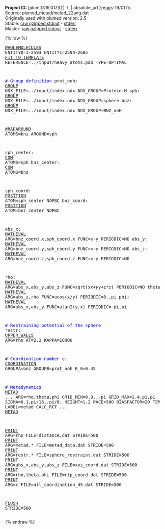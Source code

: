 **Project ID:** [plumID:19.017]({{ '/' | absolute_url }}eggs-19/017/)  
Source: plumed_metad/metad_22ang.dat  
Originally used with plumed version: 2.5  
Stable: [raw gzipped stdout](metad_22ang.dat.plumed.stdout.txt.gz) - [stderr](metad_22ang.dat.plumed.stderr)  
Master: [raw gzipped stdout](metad_22ang.dat.plumed_master.stdout.txt.gz) - [stderr](metad_22ang.dat.plumed_master.stderr)  

{% raw %}<pre>
<a href="https://plumed.github.io/doc-master/user-doc/html/_w_h_o_l_e_m_o_l_e_c_u_l_e_s.html">WHOLEMOLECULES</a> ENTITY0=1-2593 ENTITY1=2594-2605
<a href="https://plumed.github.io/doc-master/user-doc/html/_f_i_t__t_o__t_e_m_p_l_a_t_e.html">FIT_TO_TEMPLATE</a> REFERENCE=../input/heavy_atoms.pdb TYPE=OPTIMAL

<span style="color:blue"># Group definition</span>
prot_noh: <a href="https://plumed.github.io/doc-master/user-doc/html/_g_r_o_u_p.html">GROUP</a> NDX_FILE=../input/index.ndx NDX_GROUP=Protein-H
sph: <a href="https://plumed.github.io/doc-master/user-doc/html/_g_r_o_u_p.html">GROUP</a> NDX_FILE=../input/index.ndx NDX_GROUP=sphere
bnz: <a href="https://plumed.github.io/doc-master/user-doc/html/_g_r_o_u_p.html">GROUP</a> NDX_FILE=../input/index.ndx NDX_GROUP=BNZ_noH

<a href="https://plumed.github.io/doc-master/user-doc/html/_w_r_a_p_a_r_o_u_n_d.html">WRAPAROUND</a> ATOMS=bnz AROUND=sph

sph_center: <a href="https://plumed.github.io/doc-master/user-doc/html/_c_o_m.html">COM</a> ATOMS=sph
bnz_center: <a href="https://plumed.github.io/doc-master/user-doc/html/_c_o_m.html">COM</a> ATOMS=bnz

sph_coord: <a href="https://plumed.github.io/doc-master/user-doc/html/_p_o_s_i_t_i_o_n.html">POSITION</a> ATOM=sph_center NOPBC
bnz_coord: <a href="https://plumed.github.io/doc-master/user-doc/html/_p_o_s_i_t_i_o_n.html">POSITION</a> ATOM=bnz_center NOPBC

abs_x: <a href="https://plumed.github.io/doc-master/user-doc/html/_m_a_t_h_e_v_a_l.html">MATHEVAL</a> ARG=bnz_coord.x,sph_coord.x FUNC=x-y PERIODIC=NO
abs_y: <a href="https://plumed.github.io/doc-master/user-doc/html/_m_a_t_h_e_v_a_l.html">MATHEVAL</a> ARG=bnz_coord.y,sph_coord.y FUNC=x-y PERIODIC=NO
abs_z: <a href="https://plumed.github.io/doc-master/user-doc/html/_m_a_t_h_e_v_a_l.html">MATHEVAL</a> ARG=bnz_coord.z,sph_coord.z FUNC=x-y PERIODIC=NO

rho: <a href="https://plumed.github.io/doc-master/user-doc/html/_m_a_t_h_e_v_a_l.html">MATHEVAL</a> ARG=abs_x,abs_y,abs_z FUNC=sqrt(x*x+y*y+z*z) PERIODIC=NO
theta: <a href="https://plumed.github.io/doc-master/user-doc/html/_m_a_t_h_e_v_a_l.html">MATHEVAL</a> ARG=abs_z,rho FUNC=acos(x/y) PERIODIC=0.,pi
phi: <a href="https://plumed.github.io/doc-master/user-doc/html/_m_a_t_h_e_v_a_l.html">MATHEVAL</a> ARG=abs_x,abs_y FUNC=atan2(y,x) PERIODIC=-pi,pi

<span style="color:blue"># Restraining potential of the sphere</span>
restr: <a href="https://plumed.github.io/doc-master/user-doc/html/_u_p_p_e_r__w_a_l_l_s.html">UPPER_WALLS</a> ARG=rho AT=2.2 KAPPA=10000

<span style="color:blue"># Coordination number</span>
c: <a href="https://plumed.github.io/doc-master/user-doc/html/_c_o_o_r_d_i_n_a_t_i_o_n.html">COORDINATION</a> GROUPA=bnz GROUPB=prot_noh R_0=0.45

<span style="color:blue"># Metadynamics</span>
<a href="https://plumed.github.io/doc-master/user-doc/html/_m_e_t_a_d.html">METAD</a> ...
ARG=rho,theta,phi
GRID_MIN=0,0.,-pi
GRID_MAX=2.4,pi,pi
SIGMA=0.1,pi/16.,pi/8.
HEIGHT=1.2
PACE=500
BIASFACTOR=20
TEMP=300.
LABEL=metad
CALC_RCT
... <a href="https://plumed.github.io/doc-master/user-doc/html/_m_e_t_a_d.html">METAD</a>


<a href="https://plumed.github.io/doc-master/user-doc/html/_p_r_i_n_t.html">PRINT</a> ARG=rho FILE=distance.dat STRIDE=500
<a href="https://plumed.github.io/doc-master/user-doc/html/_p_r_i_n_t.html">PRINT</a> ARG=metad.* FILE=metad_data.dat STRIDE=500
<a href="https://plumed.github.io/doc-master/user-doc/html/_p_r_i_n_t.html">PRINT</a> ARG=restr.* FILE=sphere_restraint.dat STRIDE=500
<a href="https://plumed.github.io/doc-master/user-doc/html/_p_r_i_n_t.html">PRINT</a> ARG=abs_x,abs_y,abs_z FILE=xyz_coord.dat STRIDE=500
<a href="https://plumed.github.io/doc-master/user-doc/html/_p_r_i_n_t.html">PRINT</a> ARG=rho,theta,phi FILE=rtp_coord.dat STRIDE=500
<a href="https://plumed.github.io/doc-master/user-doc/html/_p_r_i_n_t.html">PRINT</a> ARG=c FILE=all_coordination_45.dat STRIDE=500

<a href="https://plumed.github.io/doc-master/user-doc/html/_f_l_u_s_h.html">FLUSH</a> STRIDE=500
</pre>{% endraw %}
